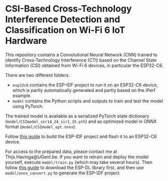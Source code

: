 # CSI-Based Cross-Technology Interference Detection and Classification on Wi-Fi 6 IoT Hardware

This repository contains a Convolutional Neural Network (CNN) trained to identify Cross-Technology Interference (CTI) based on the Channel State Information (CSI) obtained from Wi-Fi 6 devices, in particular the ESP32-C6.

There are two different folders:
- `esp32c6` contains the ESP-IDF project to run it on an ESP32-C6 device, which is partly automatically generated and partly based on the iPerf example.
- `model` contains the Python scripts and outputs to train and test the model using PyTorch.

The trained model is available as a serialized PyTorch state dictionary (`model/CSImodel_snr14_24_sir1_15.pth`) and as optimized model in ONNX format (`model/CSImodel_opt.onnx`).

Follow [this guide](https://docs.espressif.com/projects/esp-idf/en/stable/esp32/get-started/linux-macos-setup.html) to build the ESP-IDF project and flash it to an ESP32-C6 device.

For access to the prepared data, please contact me at Thijs&#46;Havinga&#64;UGent&#46;be.
If you want to retrain and deploy the model yourself, execute `model/train.py` (which may take several hours). Then follow [this guide](https://docs.espressif.com/projects/esp-dl/en/latest/esp32/tutorials/deploying-models-through-tvm.html) to download the ESP-DL library first, and then use `model/onnx_convert.py` to generate the ESP-IDF project.